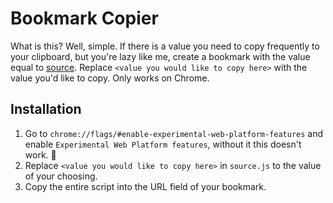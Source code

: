 # Bookmark Copier
What is this? Well, simple. If there is a value you need to copy frequently to your clipboard, but you're lazy like me, create a bookmark with the value equal to [source](source.js). Replace `<value you would like to copy here>` with the value you'd like to copy. Only works on Chrome.

## Installation
1. Go to `chrome://flags/#enable-experimental-web-platform-features` and enable `Experimental Web Platform features`, without it this doesn't work. 🤷
2. Replace `<value you would like to copy here>` in `source.js` to the value of your choosing.
3. Copy the entire script into the URL field of your bookmark.
